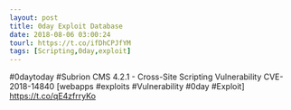 ```yaml
---
layout: post
title: 0day Exploit Database
date: 2018-08-06 03:00:24
tourl: https://t.co/ifDhCPJfYM
tags: [Scripting,0day,exploit]
---
```

#0daytoday #Subrion CMS 4.2.1 - Cross-Site Scripting Vulnerability CVE-2018-14840 [webapps #exploits #Vulnerability #0day #Exploit] https://t.co/qE4zfrryKo